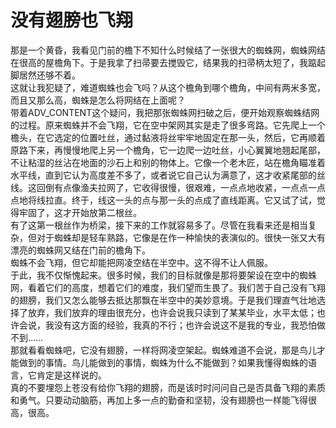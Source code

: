 # 没有翅膀也飞翔

那是一个黄昏，我看见门前的檐下不知什么时候结了一张很大的蜘蛛网，蜘蛛网结在很高的屋檐角下。于是我拿了扫帚要去搅毁它，结果我的扫帚柄太短了，我踮起脚居然还够不着。  
这就让我犯疑了，难道蜘蛛也会飞吗？从这个檐角到哪个檐角，中间有两米多宽，而且又那么高，蜘蛛是怎么将网结在上面呢？  
带着ADV_CONTENT这个疑问，我把那张蜘蛛网扫破之后，便开始观察蜘蛛结网的过程。原来蜘蛛并不会飞翔，它在空中架网其实是走了很多弯路。它先爬上一个檐头，在它选定的位置吐丝，通过黏液将丝牢牢地固定在那一头，然后，它再顺着原路下来，再慢慢地爬上另一个檐角，它一边爬一边吐丝，小心翼翼地翘起尾部，不让粘湿的丝沾在地面的沙石上和别的物体上。它像一个老木匠，站在檐角瞄准着水平线，直到它认为高度差不多了，或者说它自己认为满意了，这才收紧尾部的丝线。这回倒有点像渔夫拉网了，它收得很慢，很艰难，一点点地收紧，一点点一点点地将线拉直。终于，线这一头的点与那一头的点成了直线距离。它又试了试，觉得牢固了，这才开始放第二根丝。  
有了这第一根丝作为桥梁，接下来的工作就容易多了。尽管在我看来还是相当复杂，但对于蜘蛛却是轻车熟路，它像是在作一种愉快的表演似的。很快一张又大有漂亮的蜘蛛网又结在门前的檐角下。  
蜘蛛不会飞翔，但它却能把网凌空结在半空中。这不得不让人佩服。  
于此，我不仅惭愧起来。很多时候，我们的目标就像是那将要架设在空中的蜘蛛网，看着它们的高度，想着它们的难度，我们望而生畏了。我们苦于自己没有飞翔的翅膀，我们又怎么能够去抵达那飘在半空中的美妙意境。于是我们理直气壮地选择了放弃，我们放弃的理由很充分，也许会说我只读到了某某毕业，水平太低；也许会说，我没有这方面的经验，我真的不行；也许会说这不是我的专业，我恐怕做不到……  
那就看看蜘蛛吧，它没有翅膀，一样将网凌空架起。蜘蛛难道不会说，那是鸟儿才能做到的事情。鸟儿能做到的事情，蜘蛛为什么不能做到？如果我懂得蜘蛛的语言，它肯定是这样说的。  
真的不要埋怨上苍没有给你飞翔的翅膀，而是该时时问问自己是否具备飞翔的素质和勇气。只要动动脑筋，再加上多一点的勤奋和坚韧，没有翅膀也一样能飞得很高，很高。
  